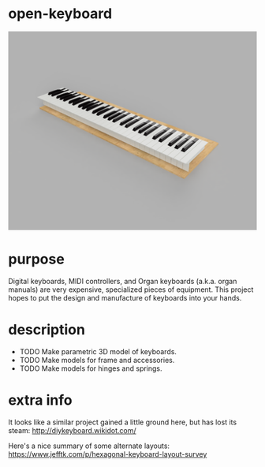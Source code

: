 # open-keyboard
![render of keyboard](https://raw.githubusercontent.com/t8rn8r/open-keyboard/main/images/68d89285-b6b4-4afe-86e8-19c1028b6e15.PNG)

# purpose
Digital keyboards, MIDI controllers, and Organ keyboards (a.k.a. organ manuals) are very expensive, specialized pieces of equipment. This project hopes to put the design and manufacture of keyboards into your hands.

# description
- TODO Make parametric 3D model of keyboards.
- TODO Make models for frame and accessories.
- TODO Make models for hinges and springs. 

# extra info
It looks like a similar project gained a little ground here, but has lost its steam: http://diykeyboard.wikidot.com/

Here's a nice summary of some alternate layouts: https://www.jefftk.com/p/hexagonal-keyboard-layout-survey
